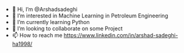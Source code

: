 - 👋 Hi, I’m @Arshadsadeghi
- 👀 I’m interested in Machine Learning in Petroleum Engineering
- 🌱 I’m currently learning Python
- 💞️ I’m looking to collaborate on some Project 
- 📫 How to reach me https://www.linkedin.com/in/arshad-sadeghi-ha1998/

<!---
Arshadsadeghi/Arshadsadeghi is a ✨ special ✨ repository because its `README.md` (this file) appears on your GitHub profile.
You can click the Preview link to take a look at your changes.
--->
